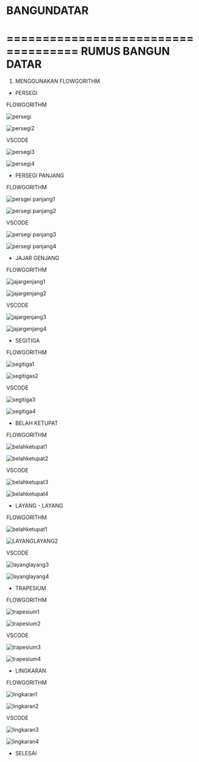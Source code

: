 # BANGUNDATAR

====================================
RUMUS BANGUN DATAR
====================================

1. MENGGUNAKAN FLOWGORITHM

- PERSEGI

FLOWGORITHM

![persegi](https://user-images.githubusercontent.com/92988781/139583830-69a97fd6-5fba-4598-bfad-6637e567cdf6.png)

![persegi2](https://user-images.githubusercontent.com/92988781/139583849-e7da8350-3100-4880-9432-5db750f8fc5a.png)


VSCODE

![persegi3](https://user-images.githubusercontent.com/92988781/139840170-e95f72f0-acea-4e29-9406-cee17e2d29f3.png)

![persegi4](https://user-images.githubusercontent.com/92988781/139840232-3068bcb0-99fb-44d0-8476-3706d8e7efd1.png)


- PERSEGI PANJANG

FLOWGORITHM

![persgei panjang1](https://user-images.githubusercontent.com/92988781/139583916-77ba6c9c-d6d9-4673-8896-1272ee4ec1a4.png)

![persegi panjang2](https://user-images.githubusercontent.com/92988781/139583934-eef691b1-248e-4119-9d59-8d95e91fd68c.png)


VSCODE

![persegi panjang3](https://user-images.githubusercontent.com/92988781/139840347-04d6d0c6-d0f9-42eb-8e72-d9f5a74ce5d1.png)

![persegi panjang4](https://user-images.githubusercontent.com/92988781/139840378-f81618af-c355-4971-b3e3-288721308082.png)


- JAJAR GENJANG

FLOWGORITHM

![jajargenjang1](https://user-images.githubusercontent.com/92988781/139840511-f5a7238f-c17f-4440-8489-4036f083f638.png)

![jajargenjang2](https://user-images.githubusercontent.com/92988781/139840561-9cf592d8-43fc-4855-ab20-45cd119cca6e.png)


VSCODE

![jajargenjang3](https://user-images.githubusercontent.com/92988781/139840608-ed2e8119-6d09-497c-a46f-53795ed953fa.png)

![jajargenjang4](https://user-images.githubusercontent.com/92988781/139840638-fe4cfdee-6606-4116-8457-d7e9dae9a345.png)


- SEGITIGA

FLOWGORITHM

![segitiga1](https://user-images.githubusercontent.com/92988781/139840751-4a930d5b-d92b-4e09-be32-fe4432c5868d.png)

![segitigas2](https://user-images.githubusercontent.com/92988781/139840804-2f2eaed9-c50a-49bd-9ae0-b6cacaefe509.png)


VSCODE

![segitiga3](https://user-images.githubusercontent.com/92988781/139840935-8852afd0-65a0-49ac-aff1-a77019fc89b4.png)

![segitiga4](https://user-images.githubusercontent.com/92988781/139840975-9cb42335-8a12-4b78-8b5c-e9e6a43bc3b7.png)


- BELAH KETUPAT

FLOWGORITHM

![belahketupat1](https://user-images.githubusercontent.com/92988781/139844752-5a5622c8-832c-4b89-8696-656bf3530910.png)

![belahketupat2](https://user-images.githubusercontent.com/92988781/139844785-19f68ea1-3f49-4588-be22-7e65d05f1a83.png)


VSCODE

![belahketupat3](https://user-images.githubusercontent.com/92988781/139844854-1bb6bbb7-532c-42c4-9dab-57e0df77371a.png)

![belahketupat4](https://user-images.githubusercontent.com/92988781/139844885-72239364-25ae-4bd2-869e-4fe69400ba0a.png)


- LAYANG - LAYANG

FLOWGORITHM

![belahketupat1](https://user-images.githubusercontent.com/92988781/139846976-8e94989b-3b0b-4cf3-bfae-daaf8931f8e5.png)

![LAYANGLAYANG2](https://user-images.githubusercontent.com/92988781/139847015-0301b3ee-7679-41ed-89a0-0dab04b0193f.png)


VSCODE

![layanglayang3](https://user-images.githubusercontent.com/92988781/139847124-18936d64-a76c-4b56-92b1-e215f9c6ef58.png)

![layanglayang4](https://user-images.githubusercontent.com/92988781/139847167-d247e75e-0484-4fdc-833f-9999d553b519.png)


- TRAPESIUM

FLOWGORITHM

![trapesium1](https://user-images.githubusercontent.com/92988781/139851204-cf1fc146-4c14-44d2-9a71-b7d35ee3ec97.png)

![trapesium2](https://user-images.githubusercontent.com/92988781/139851249-ffc8da47-7c2d-4bae-bf3d-e79b04f6fdb6.png)


VSCODE

![trapesium3](https://user-images.githubusercontent.com/92988781/139851333-95a12f58-5c15-484f-9fc5-ec169448d9fe.png)

![trapesium4](https://user-images.githubusercontent.com/92988781/139851372-e09bba55-ed3c-4221-b192-f203fe27fc21.png)


- LINGKARAN

FLOWGORITHM

![lingkaran1](https://user-images.githubusercontent.com/92988781/139854871-ee1a948a-58c5-4d15-b3db-649c0f429114.png)

![lingkaran2](https://user-images.githubusercontent.com/92988781/139854925-b29d5b44-5022-4399-b5be-34bd2558e997.png)


VSCODE

![lingkaran3](https://user-images.githubusercontent.com/92988781/139854993-ec62514f-d464-4e25-943e-4bfb5ffd7c0e.png)

![lingkaran4](https://user-images.githubusercontent.com/92988781/139894480-b4175532-5c50-496e-8366-c7e64d576c4f.png)



- SELESAI



